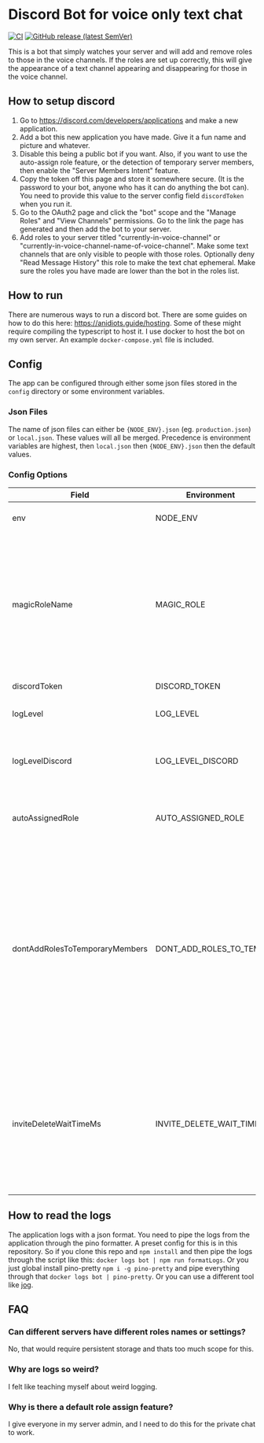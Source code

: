 Discord Bot for voice only text chat
====================================
[![CI](https://github.com/EchelonFour/discord-voice-only-text-chat-bot/actions/workflows/main.yml/badge.svg)](https://github.com/EchelonFour/discord-voice-only-text-chat-bot/actions/workflows/main.yml)
[![GitHub release (latest SemVer)](https://img.shields.io/github/v/release/EchelonFour/discord-voice-only-text-chat-bot)](https://github.com/EchelonFour/discord-voice-only-text-chat-bot/releases)

This is a bot that simply watches your server and will add and remove roles to those in the voice channels. If the roles are set up correctly, this will give the appearance of a text channel appearing and disappearing for those in the voice channel.

How to setup discord
--------------------
1. Go to https://discord.com/developers/applications and make a new application.
2. Add a bot this new application you have made. Give it a fun name and picture and whatever.
3. Disable this being a public bot if you want. Also, if you want to use the auto-assign role feature, or the detection of temporary server members, then enable the "Server Members Intent" feature.
4. Copy the token off this page and store it somewhere secure. (It is the password to your bot, anyone who has it can do anything the bot can). You need to provide this value to the server config field `discordToken` when you run it.
5. Go to the OAuth2 page and click the "bot" scope and the "Manage Roles" and "View Channels" permissions. Go to the link the page has generated and then add the bot to your server.
6. Add roles to your server titled "currently-in-voice-channel" or "currently-in-voice-channel-name-of-voice-channel".
Make some text channels that are only visible to people with those roles. Optionally deny "Read Message History" this role to make the text chat ephemeral.
Make sure the roles you have made are lower than the bot in the roles list.

How to run
----------
There are numerous ways to run a discord bot. There are some guides on how to do this here: https://anidiots.guide/hosting. Some of these might require compiling the typescript to host it.
I use docker to host the bot on my own server. An example `docker-compose.yml` file is included.

Config
------
The app can be configured through either some json files stored in the `config` directory or some environment variables.

### Json Files
The name of json files can either be `{NODE_ENV}.json` (eg. `production.json`) or `local.json`. These values will all be merged. Precedence is environment variables are highest, then `local.json` then `{NODE_ENV}.json` then the default values.

### Config Options
|Field|Environment|Description|Format|Default|
|-|-|-|-|-|
|env|NODE_ENV|The application environment.|production,development,test|development|
|magicRoleName|MAGIC_ROLE|Name of the role that discord assigns when joining voice channel. This field is always stripped of case and any non-alpha characters.|case-insensitive-and-alpha-only|currentlyinvoicechannel|
|discordToken|DISCORD_TOKEN|Discord bot token.|string||
|logLevel|LOG_LEVEL|Level of logs to print to stdout.|fatal,error,warn,info,debug,trace|debug|
|logLevelDiscord|LOG_LEVEL_DISCORD|Level of logs to print to stdout for the discord library components.|fatal,error,warn,info,debug,trace|info|
|autoAssignedRole|AUTO_ASSIGNED_ROLE|Role that everyone that joins gets assigned.|string (nullable)||
|dontAddRolesToTemporaryMembers|DONT_ADD_ROLES_TO_TEMP|Prevents from adding roles to members that we assume are temporary. Temporary members become permanent if they have roles, so we need to do this. However this is significant overhead and it is also a bit of guesswork.|boolean|true|
|inviteDeleteWaitTimeMs|INVITE_DELETE_WAIT_TIME|Time to wait after an invite is deleted before deleting it from cache. This delay allows determining which invite was used on use join events.|nat|500|

How to read the logs
--------------------
The application logs with a json format. You need to pipe the logs from the application through the pino formatter. A preset config for this is in this repository. So if you clone this repo and `npm install` and then pipe the logs through the script like this: `docker logs bot | npm run formatLogs`.
Or you just global install pino-pretty `npm i -g pino-pretty` and pipe everything through that `docker logs bot | pino-pretty`.
Or you can use a different tool like [jog](https://github.com/qiangyt/jog).

FAQ
---
### Can different servers have different roles names or settings?
No, that would require persistent storage and thats too much scope for this.
### Why are logs so weird?
I felt like teaching myself about weird logging.
### Why is there a default role assign feature?
I give everyone in my server admin, and I need to do this for the private chat to work.